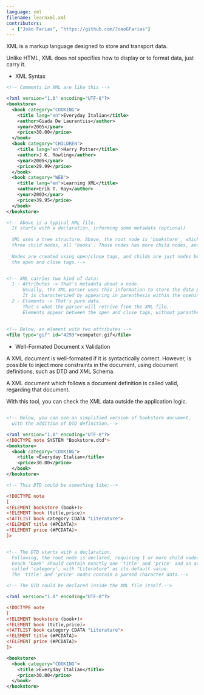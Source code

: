 ```yaml
---
language: xml
filename: learnxml.xml
contributors:
  - ["João Farias", "https://github.com/JoaoGFarias"]
---
```


XML is a markup language designed to store and transport data.

Unlike HTML, XML does not specifies how to display or to format data, just carry it.

* XML Syntax

```xml
<!-- Comments in XML are like this -->

<?xml version="1.0" encoding="UTF-8"?>
<bookstore>
  <book category="COOKING">
    <title lang="en">Everyday Italian</title>
    <author>Giada De Laurentiis</author>
    <year>2005</year>
    <price>30.00</price>
  </book>
  <book category="CHILDREN">
    <title lang="en">Harry Potter</title>
    <author>J K. Rowling</author>
    <year>2005</year>
    <price>29.99</price>
  </book>
  <book category="WEB">
    <title lang="en">Learning XML</title>
    <author>Erik T. Ray</author>
    <year>2003</year>
    <price>39.95</price>
  </book>
</bookstore>

<!-- Above is a typical XML file.
  It starts with a declaration, informing some metadata (optional)
  
  XML uses a tree structure. Above, the root node is 'bookstore', which has
  three child nodes, all 'books'. Those nodes has more child nodes, and so on... 
  
  Nodes are created using open/close tags, and childs are just nodes between
  the open and close tags.-->


<!-- XML carries two kind of data:
  1 - Attributes -> That's metadata about a node.
      Usually, the XML parser uses this information to store the data properly.
      It is characterized by appearing in parenthesis within the opening tag
  2 - Elements -> That's pure data.
      That's what the parser will retrive from the XML file.
      Elements appear between the open and close tags, without paranthesis. -->
      
  
<!-- Below, an element with two attributes -->
<file type="gif" id="4293">computer.gif</file>


```

* Well-Formated Document x Validation

A XML document is well-formated if it is syntactically correct.
However, is possible to inject more constraints in the document,
using document definitions, such as DTD and  XML Schema.

A XML document which follows a document definition is called valid, 
regarding that document. 

With this tool, you can check the XML data outside the application logic.

```xml

<!-- Below, you can see an simplified version of bookstore document, 
  with the addition of DTD definition.-->

<?xml version="1.0" encoding="UTF-8"?>
<!DOCTYPE note SYSTEM "Bookstore.dtd">
<bookstore>
  <book category="COOKING">
    <title >Everyday Italian</title>
    <price>30.00</price>
  </book>
</bookstore>

<!-- This DTD could be something like:-->

<!DOCTYPE note
[
<!ELEMENT bookstore (book+)>
<!ELEMENT book (title,price)>
<!ATTLIST book category CDATA "Literature">
<!ELEMENT title (#PCDATA)>
<!ELEMENT price (#PCDATA)>
]>


<!-- The DTD starts with a declaration.
  Following, the root node is declared, requiring 1 or more child nodes 'book'.
  Eeach 'book' should contain exactly one 'title' and 'price' and an attribute
  called 'category', with "Literature" as its default value.
  The 'title' and 'price' nodes contain a parsed character data.-->

<!-- The DTD could be declared inside the XML file itself.-->

<?xml version="1.0" encoding="UTF-8"?>

<!DOCTYPE note
[
<!ELEMENT bookstore (book+)>
<!ELEMENT book (title,price)>
<!ATTLIST book category CDATA "Literature">
<!ELEMENT title (#PCDATA)>
<!ELEMENT price (#PCDATA)>
]>

<bookstore>
  <book category="COOKING">
    <title >Everyday Italian</title>
    <price>30.00</price>
  </book>
</bookstore>


```
      
      
      
